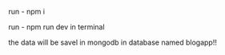 run  -  npm i 

run  -  npm run dev in terminal

the data will be savel in mongodb  in database named blogapp!!
